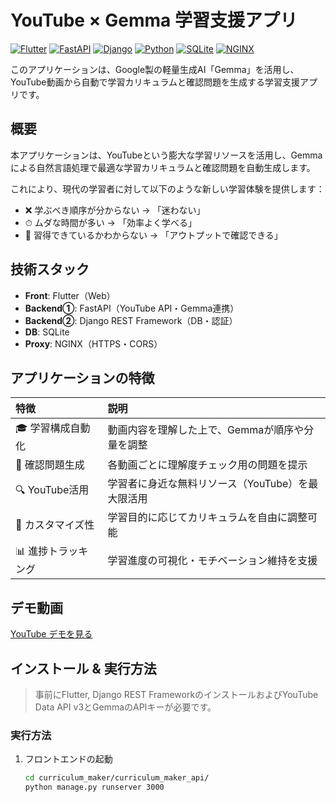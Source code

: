 # YouTube × Gemma 学習支援アプリ

[![Flutter](https://img.shields.io/badge/Flutter-%2302569B.svg?style=flat&logo=Flutter&logoColor=white)](https://flutter.dev/)
[![FastAPI](https://img.shields.io/badge/FastAPI-005571?style=flat&logo=fastapi&logoColor=white)](https://fastapi.tiangolo.com/ja/)
[![Django](https://img.shields.io/badge/Django-%23092E20.svg?style=flat&logo=django&logoColor=white)](https://www.djangoproject.com/)
[![Python](https://img.shields.io/badge/Python-3776AB?style=flat&logo=python&logoColor=white)](https://www.python.org/)
[![SQLite](https://img.shields.io/badge/SQLite-003B57?style=flat&logo=sqlite&logoColor=white)](https://sqlite.org/)
[![NGINX](https://img.shields.io/badge/NGINX-%23009639.svg?style=flat&logo=nginx&logoColor=white)](https://nginx.org/en/)

このアプリケーションは、Google製の軽量生成AI「Gemma」を活用し、YouTube動画から自動で学習カリキュラムと確認問題を生成する学習支援アプリです。

## 概要

本アプリケーションは、YouTubeという膨大な学習リソースを活用し、Gemmaによる自然言語処理で最適な学習カリキュラムと確認問題を自動生成します。

これにより、現代の学習者に対して以下のような新しい学習体験を提供します：

- ❌ 学ぶべき順序が分からない → 「迷わない」
- ⏱ ムダな時間が多い → 「効率よく学べる」
- 🎯 習得できているかわからない → 「アウトプットで確認できる」

## 技術スタック

- **Front**: Flutter（Web）  
- **Backend①**: FastAPI（YouTube API・Gemma連携）  
- **Backend②**: Django REST Framework（DB・認証）  
- **DB**: SQLite  
- **Proxy**: NGINX（HTTPS・CORS）

## アプリケーションの特徴

|特徴|説明|
| :--- | :--- |
|🎓 学習構成自動化|動画内容を理解した上で、Gemmaが順序や分量を調整|
|🧠 確認問題生成|各動画ごとに理解度チェック用の問題を提示|
|🔍 YouTube活用|学習者に身近な無料リソース（YouTube）を最大限活用|
|🧩 カスタマイズ性|学習目的に応じてカリキュラムを自由に調整可能|
|📊 進捗トラッキング|学習進度の可視化・モチベーション維持を支援|
  
## デモ動画

[YouTube デモを見る](https://youtu.be/ufbpTiq-AxM)

## インストール & 実行方法

> 事前にFlutter, Django REST FrameworkのインストールおよびYouTube Data API v3とGemmaのAPIキーが必要です。

### 実行方法

1. フロントエンドの起動

    ```sh
    cd curriculum_maker/curriculum_maker_api/
    python manage.py runserver 3000
    ```
